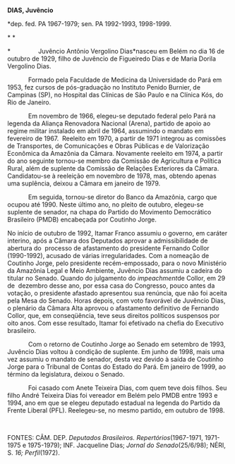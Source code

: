 **DIAS, Juvêncio**

\*dep. fed. PA 1967-1979; sen. PA 1992-1993, 1998-1999.

* *

*                Juvêncio Antônio Vergolino Dias*nasceu em Belém no dia
16 de outubro de 1929, fi­lho de Juvêncio de Figueiredo Dias e de Ma­ria
Dorila Vergolino Dias.

            Formado pela Faculdade de Medicina da Universidade do Pará
em 1953, fez cursos de pós-graduação no Instituto Penido Burnier, de
Campinas (SP), no Hospital das Clínicas de São Paulo e na Clínica Kós,
do Rio de Ja­neiro.

            Em novembro de 1966, elegeu-se deputa­do federal pelo Pará
na legenda da Aliança Renovadora Nacional (Arena), partido de apoio ao
regime militar instalado em abril de 1964, assumindo o mandato em
fevereiro de 1967.  Reeleito em 1970, a partir de 1971 integrou as
comissões de Transportes, de Comunicações e Obras Públicas e de
Valorização Econômica da Ama­zônia da Câmara. Novamente reeleito em
1974, a partir do ano seguinte tornou-se mem­bro da Comissão de
Agricultura e Política Ru­ral, além de suplente da Comissão de Relações
Exteriores da Câmara. Candidatou-se à reeleição em novembro de 1978,
mas, obten­do apenas uma suplência, deixou a Câmara em janeiro de 1979.

            Em seguida, tornou-se diretor do Banco da Amazônia, cargo
que ocupou até 1990. Neste último ano, no pleito de outubro, elegeu-se
suplente de senador, na chapa do Partido do Movimento Democrático
Brasileiro (PMDB) encabeçada por Coutinho Jorge.

No início de outubro de 1992, Itamar Franco assumiu o governo, em
caráter interino, após a Câmara dos Deputados aprovar a admissibilidade
de abertura do  processo de afastamento do presidente Fernando Collor
(1990-1992), acusado de várias irregularidades. Com a nomeação de
Coutinho Jorge, pelo presidente recém-empossado, para o novo Ministério
da Amazônia Legal e Meio Ambiente, Juvêncio Dias assumiu a cadeira do
titular no Senado. Quando do julgamento do *impeachment*de Collor, em 29
de  dezembro desse ano, por essa casa do Congresso, pouco antes da
votação, o presidente afastado apresentou sua renúncia, que não foi
aceita pela Mesa do Senado. Horas depois, com voto favorável de Juvêncio
Dias, o plenário da Câmara Alta aprovou o afastamento definitivo de
Fernando Collor, que, em conseqüência, teve seus direitos políticos
suspensos por oito anos. Com esse resultado, Itamar foi efetivado na
chefia do Executivo brasileiro.

            Com o retorno de Coutinho Jorge ao Senado em setembro de
1993, Juvêncio Dias voltou à condição de suplente. Em junho de 1998,
mais uma vez assumiu o mandato de senador, desta vez devido à saída de
Coutinho Jorge para o Tribunal de Contas do Estado do Pará. Em janeiro
de 1999, ao término da legislatura, deixou o Senado.

            Foi casado com Anete Teixeira Dias, com quem teve dois
filhos. Seu filho André Teixeira Dias foi vereador em Belém pelo PMDB
entre 1993 e 1994, ano em que se elegeu deputado estadual na legenda do
Partido da Frente Liberal (PFL). Reelegeu-se, no mesmo partido, em
outubro de 1998.

 

FONTES: CÂM. DEP. *Deputados Brasileiros. Repertórios*(1967-1971,
1971-1975 e 1975-1979); INF. Jacqueline Dias; *Jornal do
Senado*(25/6/98); NÉRI, S. *16; Perfil*(1972).
